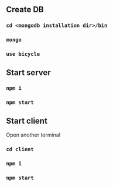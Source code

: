 
## Create DB
### `cd <mongodb installation dir>/bin`
### `mongo`
### `use bicycle`
## Start server
### `npm i`
### `npm start`
## Start client
Open another terminal
### `cd client`
### `npm i`
### `npm start`